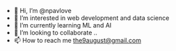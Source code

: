 - 👋 Hi, I’m @npavlove
- 👀 I’m interested in web development and data science
- 🌱 I’m currently learning ML and AI
- 💞️ I’m looking to collaborate ..
- 📫 How to reach me the9august@gmail.com

<!---
npavlove/npavlove is a ✨ special ✨ repository because its `README.md` (this file) appears on your GitHub profile.
You can click the Preview link to take a look at your changes.
--->
